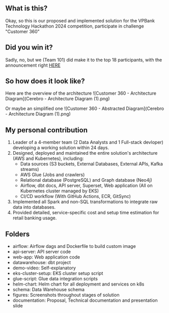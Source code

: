 ## What is this? 
Okay, so this is our proposed and implemented solution for the VPBank Technology Hackathon 2024 competition, participate in challenge "Customer 360"

## Did you win it?
Sadly, no, but we (Team 101) did make it to the top 18 participants, with the announcement right [HERE](https://www.linkedin.com/posts/vpbank_vpbank-homeoftalents-activity-7201777548886695937-R0mL/)

## So how does it look like?
Here are the overview of the architecture
![Customer 360 - Architecture Diagram](Cerebro - Architecture Diagram (1).png)

Or maybe an simplified one
![Customer 360 - Abstracted Diagram](Cerebro - Architecture Diagram (1).png)

## My personal contribution
 1. Leader of a 4-member team (2 Data Analysts and 1 Full-stack devloper) developing a working solution within 24 days.
 2. Designed, deployed and maintained the entire solution's architecture (AWS and Kubernetes), including:
    - Data sources (S3 buckets, External Databases, External APIs, Kafka streams)
    - AWS Glue (Jobs and crawlers)
    - Relational database (PostgreSQL) and Graph database (Neo4j)
    - Airflow, dbt docs, API server, Superset, Web application (All on Kubernetes cluster managed by EKS)
    - CI/CD workflow (With GitHub Actions, ECR, GitSync)
 3. Implemented all Spark and non-SQL transformations to integrate raw data into databases.
 4. Provided detailed, service-specific cost and setup time estimation for retail banking usage.


## Folders
- airflow: Airflow dags and Dockerfile to build custom image
- api-server: API server code
- web-app: Web application code
- datawarehouse: dbt project
- demo-video: Self-explanatory
- eks-cluster-setup: EKS cluster setup script
- glue-script: Glue data integration scripts
- helm-chart: Helm chart for all deployment and services on k8s
- schema: Data Warehouse schema
- figures: Screenshots throughout stages of solution
- documentation: Proposal, Technical documentation and presentation slide
